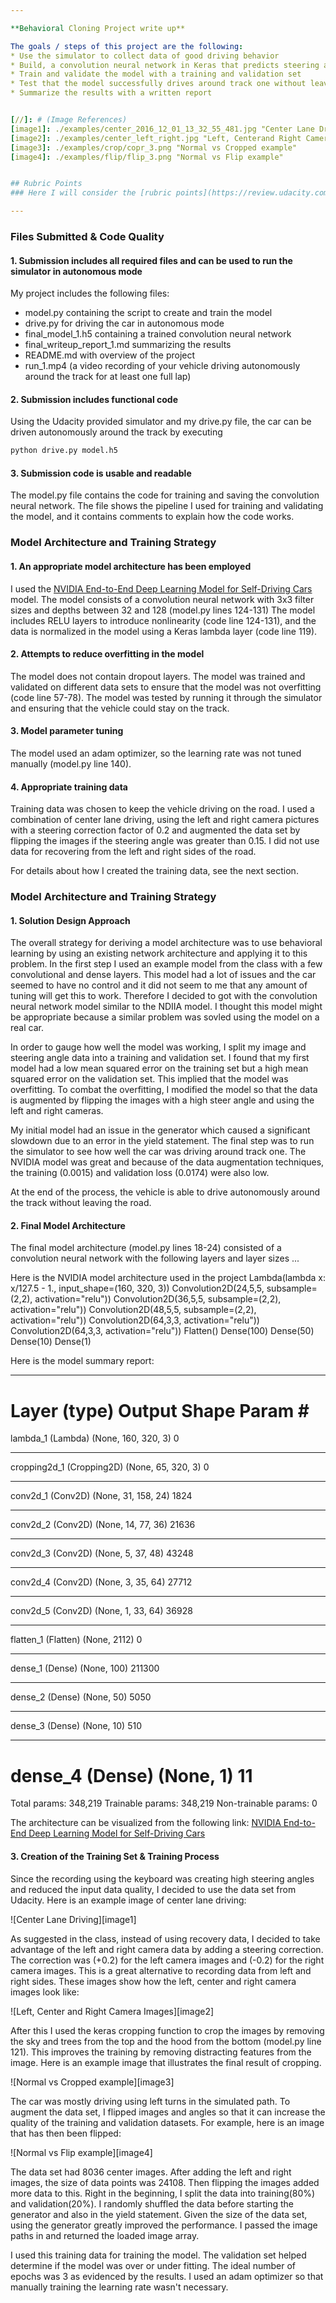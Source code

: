 ```yaml
---

**Behavioral Cloning Project write up**

The goals / steps of this project are the following:
* Use the simulator to collect data of good driving behavior
* Build, a convolution neural network in Keras that predicts steering angles from images
* Train and validate the model with a training and validation set
* Test that the model successfully drives around track one without leaving the road
* Summarize the results with a written report


[//]: # (Image References)
[image1]: ./examples/center_2016_12_01_13_32_55_481.jpg "Center Lane Driving"
[image2]: ./examples/center_left_right.jpg "Left, Centerand Right Camera Images"
[image3]: ./examples/crop/copr_3.png "Normal vs Cropped example"
[image4]: ./examples/flip/flip_3.png "Normal vs Flip example"


## Rubric Points
### Here I will consider the [rubric points](https://review.udacity.com/#!/rubrics/432/view) individually and describe how I addressed each point in my implementation.  

---
```

### Files Submitted & Code Quality

#### 1. Submission includes all required files and can be used to run the simulator in autonomous mode

My project includes the following files:
* model.py containing the script to create and train the model
* drive.py for driving the car in autonomous mode
* final_model_1.h5 containing a trained convolution neural network 
* final_writeup_report_1.md summarizing the results
* README.md with overview of the project
* run_1.mp4 (a video recording of your vehicle driving autonomously around the track for at least one full lap)


#### 2. Submission includes functional code
Using the Udacity provided simulator and my drive.py file, the car can be driven autonomously around the track by executing 
```sh
python drive.py model.h5
```

#### 3. Submission code is usable and readable

The model.py file contains the code for training and saving the convolution neural network. The file shows the pipeline I used for training and validating the model, and it contains comments to explain how the code works.

### Model Architecture and Training Strategy

#### 1. An appropriate model architecture has been employed

I used the [NVIDIA End-to-End Deep Learning Model for Self-Driving Cars](https://devblogs.nvidia.com/parallelforall/deep-learning-self-driving-cars/) model.
The model consists of a convolution neural network with 3x3 filter sizes and depths between 32 and 128 (model.py lines 124-131) 
The model includes RELU layers to introduce nonlinearity (code line 124-131), and the data is normalized in the model using a Keras lambda layer (code line 119). 

#### 2. Attempts to reduce overfitting in the model

The model does not contain dropout layers. The model was trained and validated on different data sets to ensure that the model was not overfitting (code line 57-78). The model was tested by running it through the simulator and ensuring that the vehicle could stay on the track.

#### 3. Model parameter tuning

The model used an adam optimizer, so the learning rate was not tuned manually (model.py line 140).

#### 4. Appropriate training data

Training data was chosen to keep the vehicle driving on the road. I used a combination of center lane driving, using the left and right camera pictures with a steering correction factor of 0.2 and augmented the data set by flipping the images if the steering angle was greater than 0.15. I did not use data for 
recovering from the left and right sides of the road. 

For details about how I created the training data, see the next section. 

### Model Architecture and Training Strategy

#### 1. Solution Design Approach

The overall strategy for deriving a model architecture was to use behavioral learning by using an existing network architecture and applying it to this problem. In the first step I used an example model from the class with a few convolutional and dense layers. This model had a lot of issues and the car seemed to have no control and it did not seem to me that any amount of tuning will get this to work. Therefore I decided to got with the convolution neural network model similar to the NDIIA model. I thought this model might be appropriate because a similar problem was sovled using the model on a real car.

In order to gauge how well the model was working, I split my image and steering angle data into a training and validation set. I found that my first model had a low mean squared error on the training set but a high mean squared error on the validation set. This implied that the model was overfitting. 
To combat the overfitting, I modified the model so that the data is augmented by flipping the images with a high steer angle and using the left and right cameras.

My initial model had an issue in the generator which caused a significant slowdown due to an error in the yield statement. The final step was to run the simulator to see how well the car was driving around track one. The NVIDIA model was great and because of the data augmentation techniques, the training (0.0015) and validation loss (0.0174) were also low. 

At the end of the process, the vehicle is able to drive autonomously around the track without leaving the road.

#### 2. Final Model Architecture

The final model architecture (model.py lines 18-24) consisted of a convolution neural network with the following layers and layer sizes ...

Here is the NVIDIA model architecture used in the project
Lambda(lambda x: x/127.5 - 1., input_shape=(160, 320, 3))
Convolution2D(24,5,5, subsample=(2,2), activation="relu")) 
Convolution2D(36,5,5, subsample=(2,2), activation="relu")) 
Convolution2D(48,5,5, subsample=(2,2), activation="relu")) 
Convolution2D(64,3,3, activation="relu")) 
Convolution2D(64,3,3, activation="relu"))
Flatten()
Dense(100)
Dense(50)
Dense(10)
Dense(1)

Here is the model summary report:
_________________________________________________________________
Layer (type)                 Output Shape              Param #   
=================================================================
lambda_1 (Lambda)            (None, 160, 320, 3)       0         
_________________________________________________________________
cropping2d_1 (Cropping2D)    (None, 65, 320, 3)        0         
_________________________________________________________________
conv2d_1 (Conv2D)            (None, 31, 158, 24)       1824      
_________________________________________________________________
conv2d_2 (Conv2D)            (None, 14, 77, 36)        21636     
_________________________________________________________________
conv2d_3 (Conv2D)            (None, 5, 37, 48)         43248     
_________________________________________________________________
conv2d_4 (Conv2D)            (None, 3, 35, 64)         27712     
_________________________________________________________________
conv2d_5 (Conv2D)            (None, 1, 33, 64)         36928     
_________________________________________________________________
flatten_1 (Flatten)          (None, 2112)              0         
_________________________________________________________________
dense_1 (Dense)              (None, 100)               211300    
_________________________________________________________________
dense_2 (Dense)              (None, 50)                5050      
_________________________________________________________________
dense_3 (Dense)              (None, 10)                510       
_________________________________________________________________
dense_4 (Dense)              (None, 1)                 11        
=================================================================
Total params: 348,219
Trainable params: 348,219
Non-trainable params: 0

The architecture can be visualized from the following link:
[NVIDIA End-to-End Deep Learning Model for Self-Driving Cars](https://devblogs.nvidia.com/parallelforall/deep-learning-self-driving-cars/) 

#### 3. Creation of the Training Set & Training Process

Since the recording using the keyboard was creating high steering angles and reduced the input data quality, I decided to use the data set from Udacity.
Here is an example image of center lane driving:

![Center Lane Driving][image1]

As suggested in the class, instead of using recovery data, I decided to take advantage of the left and right camera data by adding a steering correction.
The correction was (+0.2) for the left camera images and (-0.2) for the right camera images. This is a great alternative to recording data from left and right sides. These images show how the left, center and right camera images look like:

![Left, Center and Right Camera Images][image2]

After this I used the keras cropping function to crop the images by removing the sky and trees from the top and the hood from the bottom (model.py line 121). This improves the training by removing distracting features from the image. Here is an example image that illustrates the final result of cropping.

![Normal vs Cropped example][image3]

The car was mostly driving using left turns in the simulated path. To augment the data set, I flipped images and angles so that it can increase the quality of the training and validation datasets. For example, here is an image that has then been flipped:

![Normal vs Flip example][image4]


The data set had 8036 center images. After adding the left and right images, the size of data points was 24108. Then flipping the images added more data to this. Right in the beginning, I split the data into training(80%) and validation(20%). I randomly shuffled the data before starting the generator and also in the yield statement. 
Given the size of the data set, using the generator greatly improved the performance. I passed the image paths in and returned the loaded image array.

I used this training data for training the model. The validation set helped determine if the model was over or under fitting. The ideal number of epochs was 3 as evidenced by the results. I used an adam optimizer so that manually training the learning rate wasn't necessary.
